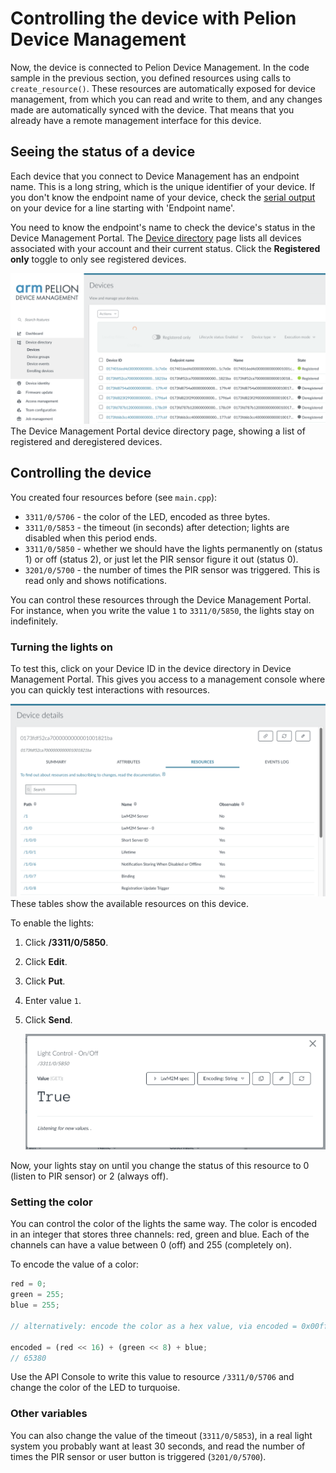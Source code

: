 # Controlling the device with Pelion Device Management

Now, the device is connected to Pelion Device Management. In the code sample in the previous section, you defined resources using calls to `create_resource()`. These resources are automatically exposed for device management, from which you can read and write to them, and any changes made are automatically synced with the device. That means that you already have a remote management interface for this device.

## Seeing the status of a device

Each device that you connect to Device Management has an endpoint name. This is a long string, which is the unique identifier of your device. If you don't know the endpoint name of your device, check the [serial output](https://os.mbed.com/docs/latest/tutorials/serial-comm.html) on your device for a line starting with 'Endpoint name'.

You need to know the endpoint's name to check the device's status in the Device Management Portal. The [Device directory](https://portal.mbedcloud.com/devices) page lists all devices associated with your account and their current status. Click the **Registered only** toggle to only see registered devices.

<span class="images">![Two connected devices](assets/5_lights1.png)<span>The Device Management Portal device directory page, showing a list of registered and deregistered devices.</span></span>

## Controlling the device

You created four resources before (see `main.cpp`):

* `3311/0/5706` - the color of the LED, encoded as three bytes.
* `3311/0/5853` - the timeout (in seconds) after detection; lights are disabled when this period ends.
* `3311/0/5850` - whether we should have the lights permanently on (status 1) or off (status 2), or just let the PIR sensor figure it out (status 0).
* `3201/0/5700` - the number of times the PIR sensor was triggered. This is read only and shows notifications.

You can control these resources through the Device Management Portal. For instance, when you write the value `1` to `3311/0/5850`, the lights stay on indefinitely.

### Turning the lights on

To test this, click on your Device ID in the device directory in Device Management Portal. This gives you access to a management console where you can quickly test interactions with resources.

<span class="images">![Viewing resources on the device](assets/5_lights2.png)<span>These tables show the available resources on this device.</span></span>

To enable the lights:

1. Click **/3311/0/5850**.
1. Click **Edit**.
1. Click **Put**.
1. Enter value `1`.
1. Click **Send**.

    <span class="images">![Updating the value of a resource](assets/5_lights3.png)</span>

Now, your lights stay on until you change the status of this resource to 0 (listen to PIR sensor) or 2 (always off).

### Setting the color

You can control the color of the lights the same way. The color is encoded in an integer that stores three channels: red, green and blue. Each of the channels can have a value between 0 (off) and 255 (completely on).

To encode the value of a color:

```js
red = 0;
green = 255;
blue = 255;

// alternatively: encode the color as a hex value, via encoded = 0x00ffff

encoded = (red << 16) + (green << 8) + blue;
// 65380
```

Use the API Console to write this value to resource `/3311/0/5706` and change the color of the LED to turquoise.

### Other variables

You can also change the value of the timeout (`3311/0/5853`), in a real light system you probably want at least 30 seconds, and read the number of times the PIR sensor or user button is triggered (`3201/0/5700`).
